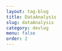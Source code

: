 ```yaml
---
layout: tag-blog
title: DataAnalysis
slug: dataAnalysis
category: devlog
menu: false
order: 2
---
```

